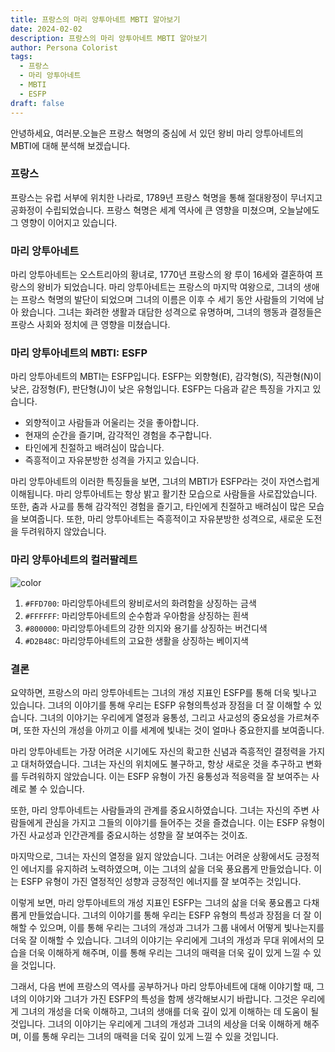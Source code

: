 ```yaml
---
title: 프랑스의 마리 앙투아네트 MBTI 알아보기
date: 2024-02-02
description: 프랑스의 마리 앙투아네트 MBTI 알아보기
author: Persona Colorist
tags:
  - 프랑스
  - 마리 앙투아네트
  - MBTI
  - ESFP
draft: false
---
```


안녕하세요, 여러분.오늘은 프랑스 혁명의 중심에 서 있던 왕비 마리 앙투아네트의 MBTI에 대해 분석해 보겠습니다.

### 프랑스
프랑스는 유럽 서부에 위치한 나라로, 1789년 프랑스 혁명을 통해 절대왕정이 무너지고 공화정이 수립되었습니다. 프랑스 혁명은 세계 역사에 큰 영향을 미쳤으며, 오늘날에도 그 영향이 이어지고 있습니다.

### 마리 앙투아네트
마리 앙투아네트는 오스트리아의 황녀로, 1770년 프랑스의 왕 루이 16세와 결혼하여 프랑스의 왕비가 되었습니다. 마리 앙투아네트는 프랑스의 마지막 여왕으로, 그녀의 생애는 프랑스 혁명의 발단이 되었으며 그녀의 이름은 이후 수 세기 동안 사람들의 기억에 남아 왔습니다. 그녀는 화려한 생활과 대담한 성격으로 유명하며, 그녀의 행동과 결정들은 프랑스 사회와 정치에 큰 영향을 미쳤습니다.

### 마리 앙투아네트의 MBTI: ESFP
마리 앙투아네트의 MBTI는 ESFP입니다. ESFP는 외향형(E), 감각형(S), 직관형(N)이 낮은, 감정형(F), 판단형(J)이 낮은 유형입니다. ESFP는 다음과 같은 특징을 가지고 있습니다.

* 외향적이고 사람들과 어울리는 것을 좋아합니다.
* 현재의 순간을 즐기며, 감각적인 경험을 추구합니다.
* 타인에게 친절하고 배려심이 많습니다.
* 즉흥적이고 자유분방한 성격을 가지고 있습니다.

마리 앙투아네트의 이러한 특징들을 보면, 그녀의 MBTI가 ESFP라는 것이 자연스럽게 이해됩니다. 마리 앙투아네트는 항상 밝고 활기찬 모습으로 사람들을 사로잡았습니다. 또한, 춤과 사교를 통해 감각적인 경험을 즐기고, 타인에게 친절하고 배려심이 많은 모습을 보여줍니다. 또한, 마리 앙투아네트는 즉흥적이고 자유분방한 성격으로, 새로운 도전을 두려워하지 않았습니다.

### 마리 앙투아네트의 컬러팔레트

![color](https://i.imgur.com/ylk9Kdl.png#center)

1. `#FFD700`: 마리앙투아네트의 왕비로서의 화려함을 상징하는 금색
2. `#FFFFFF`: 마리앙투아네트의 순수함과 우아함을 상징하는 흰색
3. `#800000`: 마리앙투아네트의 강한 의지와 용기를 상징하는 버건디색
4. `#D2B48C`: 마리앙투아네트의 고요한 생활을 상징하는 베이지색

### 결론
요약하면, 프랑스의 마리 앙투아네트는 그녀의 개성 지표인 ESFP를 통해 더욱 빛나고 있습니다. 그녀의 이야기를 통해 우리는 ESFP 유형의특성과 장점을 더 잘 이해할 수 있습니다. 그녀의 이야기는 우리에게 열정과 융통성, 그리고 사교성의 중요성을 가르쳐주며, 또한 자신의 개성을 아끼고 이를 세계에 빛내는 것이 얼마나 중요한지를 보여줍니다.

마리 앙투아네트는 가장 어려운 시기에도 자신의 확고한 신념과 즉흥적인 결정력을 가지고 대처하였습니다. 그녀는 자신의 위치에도 불구하고, 항상 새로운 것을 추구하고 변화를 두려워하지 않았습니다. 이는 ESFP 유형이 가진 융통성과 적응력을 잘 보여주는 사례로 볼 수 있습니다.

또한, 마리 앙투아네트는 사람들과의 관계를 중요시하였습니다. 그녀는 자신의 주변 사람들에게 관심을 가지고 그들의 이야기를 들어주는 것을 즐겼습니다. 이는 ESFP 유형이 가진 사교성과 인간관계를 중요시하는 성향을 잘 보여주는 것이죠.

마지막으로, 그녀는 자신의 열정을 잃지 않았습니다. 그녀는 어려운 상황에서도 긍정적인 에너지를 유지하려 노력하였으며, 이는 그녀의 삶을 더욱 풍요롭게 만들었습니다. 이는 ESFP 유형이 가진 열정적인 성향과 긍정적인 에너지를 잘 보여주는 것입니다.

이렇게 보면, 마리 앙투아네트의 개성 지표인 ESFP는 그녀의 삶을 더욱 풍요롭고 다채롭게 만들었습니다. 그녀의 이야기를 통해 우리는 ESFP 유형의 특성과 장점을 더 잘 이해할 수 있으며, 이를 통해 우리는 그녀의 개성과 그녀가 그룹 내에서 어떻게 빛나는지를 더욱 잘 이해할 수 있습니다. 그녀의 이야기는 우리에게 그녀의 개성과 무대 위에서의 모습을 더욱 이해하게 해주며, 이를 통해 우리는 그녀의 매력을 더욱 깊이 있게 느낄 수 있을 것입니다.

그래서, 다음 번에 프랑스의 역사를 공부하거나 마리 앙투아네트에 대해 이야기할 때, 그녀의 이야기와 그녀가 가진 ESFP의 특성을 함께 생각해보시기 바랍니다. 그것은 우리에게 그녀의 개성을 더욱 이해하고, 그녀의 생애를 더욱 깊이 있게 이해하는 데 도움이 될 것입니다. 그녀의 이야기는 우리에게 그녀의 개성과 그녀의 세상을 더욱 이해하게 해주며, 이를 통해 우리는 그녀의 매력을 더욱 깊이 있게 느낄 수 있을 것입니다.